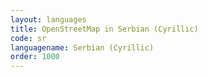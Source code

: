 ```yaml
---
layout: languages
title: OpenStreetMap in Serbian (Cyrillic)
code: sr
languagename: Serbian (Cyrillic)
order: 1000
---
```

